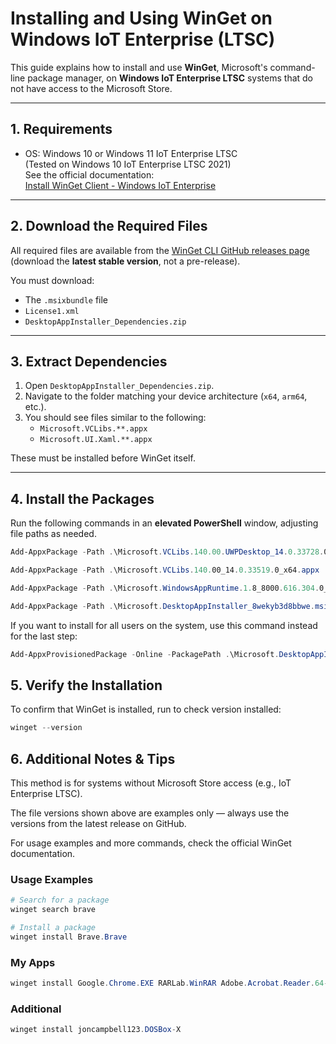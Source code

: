 # Installing and Using WinGet on Windows IoT Enterprise (LTSC)

This guide explains how to install and use **WinGet**, Microsoft's command-line package manager, on **Windows IoT Enterprise LTSC** systems that do not have access to the Microsoft Store.

---

## 1. Requirements
- OS: Windows 10 or Windows 11 IoT Enterprise LTSC  
  (Tested on Windows 10 IoT Enterprise LTSC 2021)  
  See the official documentation:  
  [Install WinGet Client - Windows IoT Enterprise](https://learn.microsoft.com/en-us/windows/iot/iot-enterprise/deployment/install-winget-windows-iot)

---

## 2. Download the Required Files

All required files are available from the [WinGet CLI GitHub releases page](https://github.com/microsoft/winget-cli/releases/latest) (download the **latest stable version**, not a pre-release).

You must download:
- The `.msixbundle` file  
- `License1.xml`  
- `DesktopAppInstaller_Dependencies.zip`  

---

## 3. Extract Dependencies

1. Open `DesktopAppInstaller_Dependencies.zip`.  
2. Navigate to the folder matching your device architecture (`x64`, `arm64`, etc.).  
3. You should see files similar to the following:
   - `Microsoft.VCLibs.**.appx`  
   - `Microsoft.UI.Xaml.**.appx`  

These must be installed before WinGet itself.

---

## 4. Install the Packages

Run the following commands in an **elevated PowerShell** window, adjusting file paths as needed. 

```powershell
Add-AppxPackage -Path .\Microsoft.VCLibs.140.00.UWPDesktop_14.0.33728.0_x64.appx
```
```powershell
Add-AppxPackage -Path .\Microsoft.VCLibs.140.00_14.0.33519.0_x64.appx
```
```powershell
Add-AppxPackage -Path .\Microsoft.WindowsAppRuntime.1.8_8000.616.304.0_x64.appx
```
```powershell
Add-AppxPackage -Path .\Microsoft.DesktopAppInstaller_8wekyb3d8bbwe.msixbundle -LicensePath .\e53e159d00e04f729cc2180cffd1c02e_License1.xml
```
If you want to install for all users on the system, use this command instead for the last step:
```powershell
Add-AppxProvisionedPackage -Online -PackagePath .\Microsoft.DesktopAppInstaller_8wekyb3d8bbwe.msixbundle -LicensePath .\e53e159d00e04f729cc2180cffd1c02e_License1.xml
```

## 5. Verify the Installation
To confirm that WinGet is installed, run to check version installed:
```powershell
winget --version
```

## 6. Additional Notes & Tips
This method is for systems without Microsoft Store access (e.g., IoT Enterprise LTSC).

The file versions shown above are examples only — always use the versions from the latest release on GitHub.

For usage examples and more commands, check the official WinGet documentation.

### Usage Examples
```powershell
# Search for a package
winget search brave
```

```powershell
# Install a package
winget install Brave.Brave
```

### My Apps
```powershell
winget install Google.Chrome.EXE RARLab.WinRAR Adobe.Acrobat.Reader.64-bit RustDesk.RustDesk DucFabulous.UltraViewer
```
### Additional
```powershell
winget install joncampbell123.DOSBox-X
```